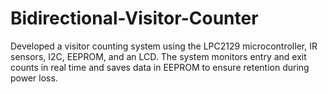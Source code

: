 # Bidirectional-Visitor-Counter
Developed a visitor counting system using the LPC2129 microcontroller, IR sensors, I2C, EEPROM, and an LCD. The system monitors entry and exit counts in real time and saves data in EEPROM to ensure retention during power loss.
